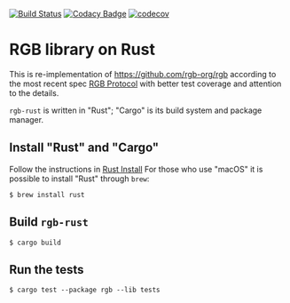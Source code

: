 [![Build Status](https://travis-ci.org/rgb-org/rgb-rust.svg?branch=master)](https://travis-ci.org/rgb-org/rgb-rust) [![Codacy Badge](https://api.codacy.com/project/badge/Grade/6289725dbd8d4751b3fa8180e962c185)](https://www.codacy.com/app/rgb-org/rgb-rust?utm_source=github.com&amp;utm_medium=referral&amp;utm_content=rgb-org/rgb-rust&amp;utm_campaign=Badge_Grade) [![codecov](https://codecov.io/gh/rgb-org/rgb-rust/branch/master/graph/badge.svg)](https://codecov.io/gh/rgb-org/rgb-rust)

# RGB library on Rust

This is re-implementation of https://github.com/rgb-org/rgb according to the most recent spec 
[RGB Protocol](https://github.com/rgb-org/spec) with better test coverage and attention to the details.

`rgb-rust` is written in "Rust"; "Cargo" is its build system and package manager.

## Install "Rust" and "Cargo"

Follow the instructions in [Rust Install](https://www.rust-lang.org/en-US/install.html)
For those who use "macOS" it is possible to install "Rust" through `brew`:

`$ brew install rust`

## Build `rgb-rust`

`$ cargo build`

## Run the tests

`$ cargo test --package rgb --lib tests`
